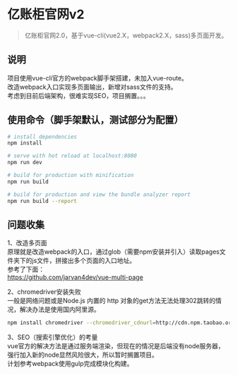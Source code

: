 # 亿账柜官网v2

> 亿账柜官网2.0，基于vue-cli(vue2.X，webpack2.X，sass)多页面开发。

## 说明

项目使用vue-cli官方的webpack脚手架搭建，未加入vue-route。<br>
改造webpack入口实现多页面输出，新增对sass文件的支持。<br>
考虑到目前后端架构，很难实现SEO，项目搁置。。。

## 使用命令（脚手架默认，测试部分为配置）

```bash
# install dependencies
npm install

# serve with hot reload at localhost:8080
npm run dev

# build for production with minification
npm run build

# build for production and view the bundle analyzer report
npm run build --report
```

## 问题收集

1、改造多页面<br>
原理就是改造webpack的入口，通过glob（需要npm安装并引入）读取pages文件夹下的js文件，拼接出多个页面的入口地址。<br>
参考了下面：<br>
<https://github.com/jarvan4dev/vue-multi-page>

2、chromedriver安装失败<br>
一般是网络问题或是Node.js 内置的 http 对象的get方法无法处理302跳转的情况，解决办法是使用国内阿里源。<br>

```bash
npm install chromedriver --chromedriver_cdnurl=http://cdn.npm.taobao.org/dist/chromedriver
```

3、SEO（搜索引擎优化）的考量<br>
vue官方的解决方法是通过服务端渲染，但现在的情况是后端没有node服务器，强行加入新的node显然风险很大，所以暂时搁置项目。<br>
计划参考webpack使用gulp完成模块化构建。
